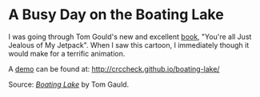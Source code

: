 # A Busy Day on the Boating Lake

I was going through Tom Gould's new and excellent [book], "You're all Just
Jealous of My Jetpack". When I saw this cartoon, I immediately though it would
make for a terrific animation.

A [demo] can be found at: http://crccheck.github.io/boating-lake/

Source: [_Boating Lake_][source] by Tom Gauld.

[book]: http://www.amazon.co.uk/dp/1770461043
[source]: http://www.flickr.com/photos/tomgauld/4695780606/in/photostream/
[demo]: http://crccheck.github.io/boating-lake/
